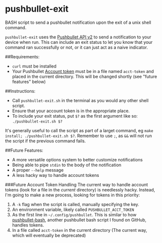 pushbullet-exit
===============

BASH script to send a pushbullet notification upon the exit of a unix shell command.

`pushbullet-exit` uses the 
[Pushbullet API v2](https://docs.pushbullet.com/v2/pushes/) to send a 
notification to your device when run. This can include an exit status to let
you know that your command ran successfully or not, or it can just act as
a naive indicator.

##Requirements:  
* `curl` must be installed
* Your Pushbullet [Account token](https://www.pushbullet.com/account) must
be in a file named `acct-token` and placed in the current directory. 
This will be changed shortly (see "future features" below)

##Instructions:  
* Call `pushbullet-exit.sh` in the terminal as you would any other shell script.
* Ensure that your account token is in the appropriate place.
* To include your exit status, put `$?` as the first argument like so:  
`./pushbullet-exit.sh $?`  

It's generally useful to call the script as part of a larget command, eg
`make install; ./pushbullet-exit.sh $?`. Remember to use `;`, as `&&` will
not run the script if the previous command fails.

##Future Features:  
* A more versatile options system to better customize notifications
* Being able to pipe `stdin` to the body of the notification
* A proper `--help` message
* A less hacky way to handle account tokens

###Future Account Token Handling
The current way to handle account tokens (look for a file in the *current* directory) is needlessly hacky.
Instead, I'm going to make a new process, looking for tokens
in this priority:  
1. A `-k` flag when the script is called, manually specifying the key.
2. An environment variable, likely called `PUSHBULLET_ACCT_TOKEN`
3. As the first line in `~/.config/pushbullet`. This is similar to how [pushbullet-bash](https://github.com/Red5d/pushbullet-bash/blob/master/pushbullet), another pushbullet bash script I found on GitHub, handles tokens.
4. In a file called `acct-token` in the current directory (The current way, which will eventually be deprecated)
